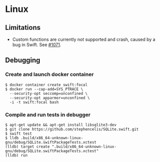 # Linux

## Limitations

* Custom functions are currently not supported and crash, caused by a bug in Swift.
See [#1071](https://github.com/stephencelis/SQLite.swift/issues/1071).

## Debugging

### Create and launch docker container

```shell
$ docker container create swift:focal
$ docker run --cap-add=SYS_PTRACE \
  --security-opt seccomp=unconfined \
  --security-opt apparmor=unconfined \
  -i -t swift:focal bash
```

### Compile and run tests in debugger

```shell
$ apt-get update && apt-get install libsqlite3-dev
$ git clone https://github.com/stephencelis/SQLite.swift.git
$ swift test
$ lldb .build/x86_64-unknown-linux-gnu/debug/SQLite.swiftPackageTests.xctest
(lldb) target create ".build/x86_64-unknown-linux-gnu/debug/SQLite.swiftPackageTests.xctest"
(lldb) run
```
